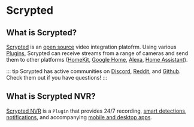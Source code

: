 <script setup lang="ts"> 
import {ref} from 'vue';

const isWindows = navigator.userAgent.includes('Windows');

const detectedTouch = ('ontouchstart' in window) ||
    (navigator.maxTouchPoints > 0) ||
    ((navigator as any).msMaxTouchPoints > 0);

const isTouchDevice = ref((detectedTouch && !isWindows));

</script>

# Scrypted

## What is Scrypted? 

[Scrypted](https://scrypted.app) is an [open source](https://github.com/koush/scrypted) video integration platofrm. Using various [Plugins](/platforms), Scrypted can receive streams from a range of cameras and send them to other platforms ([HomeKit](/homekit), [Google Home](/google-home), [Alexa](/alexa), [Home Assistant](/home-assistant)).

::: tip
Scrypted has active communities on [Discord](https://discord.gg/DcFzmBHYGq), [Reddit](https://reddit.com/r/scrypted), and [Github](https://github.com/koush/scrypted). Check them out if you have questions!
:::

## What is Scrypted NVR?

[Scrypted NVR](/scrypted-nvr/) is a `Plugin` that provides 24/7 recording, [smart detections](/scrypted-nvr/smart-detections), [notifications](/scrypted-nvr/smart-detections#rich-notifications), and accompanying [mobile and desktop apps](/scrypted-nvr/apps).

<template v-if="!isTouchDevice">
A desktop preview is available on the <a href='https://demo.scrypted.app/#/demo'>Demo Site</a>. This is a live, interactive, demo of the mobile app:
<br/>
<div style="display: flex; flex-direction: column; align-items: center;">
<iframe style="border-style: none;" class="ma-1" width="360" height="750" src="https://demo.scrypted.app/?display=phone"></iframe>
</div>
</template>
